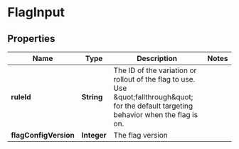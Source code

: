 

# FlagInput


## Properties

| Name | Type | Description | Notes |
|------------ | ------------- | ------------- | -------------|
|**ruleId** | **String** | The ID of the variation or rollout of the flag to use. Use \&quot;fallthrough\&quot; for the default targeting behavior when the flag is on. |  |
|**flagConfigVersion** | **Integer** | The flag version |  |



